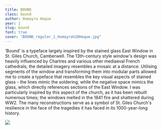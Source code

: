 ```yaml
---
title: BOUND
class: bound
author: Humayra Haque
year: 1
slug: bound
font: true
cover: "BOUND_regular_1_Humayra%20Haque.jpg"
---
```


‘Bound’ is a typeface largely inspired by the stained glass East Window in St. Giles Church, Camberwell. The 13th-century style window's design was heavily influenced by Chartres and various other mediaeval French cathedrals; the detailed imagery resembles a mosaic at a distance. Utilising segments of the window and transforming them into modular parts allowed me to create a typeface that resembles the key visual aspects of stained glass - the lines mimic the soldering, while the negative space mimics the glass, which directly references sections of the East Window. I was particularly inspired by this aspect of the church, as it has been rebuilt numerous times; the windows melted in the 1841 fire and shattered during WW2. The many reconstructions serve as a symbol of St. Giles Church's resilience in the face of the tragedies it has faced in its 1000-year-long history.

![](/images/BOUND_regular_1_Humayra%20Haque.jpg)

